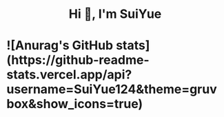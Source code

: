 <h1 align="center">Hi 👋, I'm SuiYue</h1>



<h1>![Anurag's GitHub stats](https://github-readme-stats.vercel.app/api?username=SuiYue124&theme=gruvbox&show_icons=true)</h1>